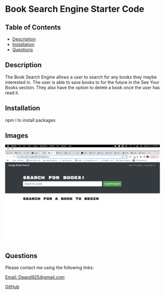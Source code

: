 # Book Search Engine Starter Code

  ## Table of Contents
  
  - [Description](#description)
  - [Installation](#installation)
  - [Questions](#questions)
  
  ## Description
 
  The Book Search Engine allows a user to search for any books they maybe interested in. The user is able to save books to for the future in the See Your Books section. They also have the option to delete a book once the user has read it.

  ## Installation
  
  npm i to install packages
  
  ## Images

  <img src="client/src/images/Screen Shot 2022-12-14 at 3.49.09 PM.png">

  ## Questions

  Please contact me using the following links:

  [Email: Deand925@gmail.com](mailto:Deand925@gmail.com)

  [GitHub](https://github.com/deand925/README-Generator.git)


